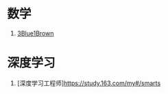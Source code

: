 # 数学
1. [3Blue1Brown](https://space.bilibili.com/88461692)

# 深度学习
1. [深度学习工程师]https://study.163.com/my#/smarts